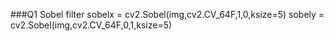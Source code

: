 ###Q1 Sobel filter
  sobelx = cv2.Sobel(img,cv2.CV_64F,1,0,ksize=5)
  sobely = cv2.Sobel(img,cv2.CV_64F,0,1,ksize=5)

